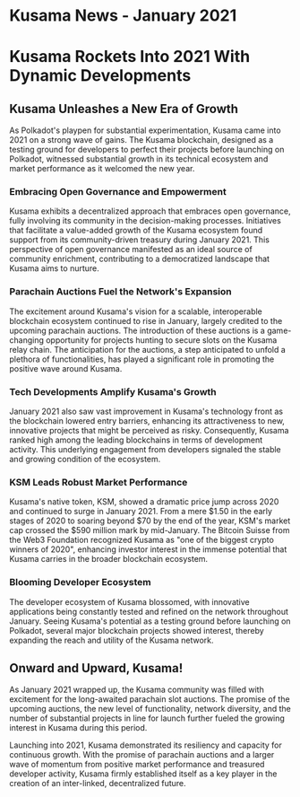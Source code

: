 # Kusama News - January 2021

# Kusama Rockets Into 2021 With Dynamic Developments

## Kusama Unleashes a New Era of Growth 

As Polkadot's playpen for substantial experimentation, Kusama came into 2021 on a strong wave of gains. The Kusama blockchain, designed as a testing ground for developers to perfect their projects before launching on Polkadot, witnessed substantial growth in its technical ecosystem and market performance as it welcomed the new year.

### Embracing Open Governance and Empowerment

Kusama exhibits a decentralized approach that embraces open governance, fully involving its community in the decision-making processes. Initiatives that facilitate a value-added growth of the Kusama ecosystem found support from its community-driven treasury during January 2021. This perspective of open governance manifested as an ideal source of community enrichment, contributing to a democratized landscape that Kusama aims to nurture.

### Parachain Auctions Fuel the Network's Expansion

The excitement around Kusama's vision for a scalable, interoperable blockchain ecosystem continued to rise in January, largely credited to the upcoming parachain auctions. The introduction of these auctions is a game-changing opportunity for projects hunting to secure slots on the Kusama relay chain. The anticipation for the auctions, a step anticipated to unfold a plethora of functionalities, has played a significant role in promoting the positive wave around Kusama.

### Tech Developments Amplify Kusama's Growth 

January 2021 also saw vast improvement in Kusama's technology front as the blockchain lowered entry barriers, enhancing its attractiveness to new, innovative projects that might be perceived as risky. Consequently, Kusama ranked high among the leading blockchains in terms of development activity. This underlying engagement from developers signaled the stable and growing condition of the ecosystem. 

### KSM Leads Robust Market Performance 

Kusama's native token, KSM, showed a dramatic price jump across 2020 and continued to surge in January 2021. From a mere $1.50 in the early stages of 2020 to soaring beyond $70 by the end of the year, KSM's market cap crossed the $590 million mark by mid-January. The Bitcoin Suisse from the Web3 Foundation recognized Kusama as "one of the biggest crypto winners of 2020", enhancing investor interest in the immense potential that Kusama carries in the broader blockchain ecosystem.

### Blooming Developer Ecosystem 

The developer ecosystem of Kusama blossomed, with innovative applications being constantly tested and refined on the network throughout January. Seeing Kusama's potential as a testing ground before launching on Polkadot, several major blockchain projects showed interest, thereby expanding the reach and utility of the Kusama network.

## Onward and Upward, Kusama! 

As January 2021 wrapped up, the Kusama community was filled with excitement for the long-awaited parachain slot auctions. The promise of the upcoming auctions, the new level of functionality, network diversity, and the number of substantial projects in line for launch further fueled the growing interest in Kusama during this period. 

Launching into 2021, Kusama demonstrated its resiliency and capacity for continuous growth. With the promise of parachain auctions and a larger wave of momentum from positive market performance and treasured developer activity, Kusama firmly established itself as a key player in the creation of an inter-linked, decentralized future.